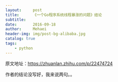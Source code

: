 ```yaml
---
layout:     post
title:      《一个Go程序系统线程暴涨的问题》结论
subtitle:   
date:       2016-09-18
author:     Mehaei
header-img: img/post-bg-alibaba.jpg
catalog: true
tags:
    - python
---
```

原文地址：https://zhuanlan.zhihu.com/p/22474724

作者的结论没写好，我来说两句。。
